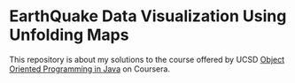 # EarthQuake Data Visualization Using Unfolding Maps

This repository is about my solutions to the course offered by UCSD [Object Oriented Programming in Java](//www.coursera.org/learn/object-oriented-java/home/) on Coursera.
